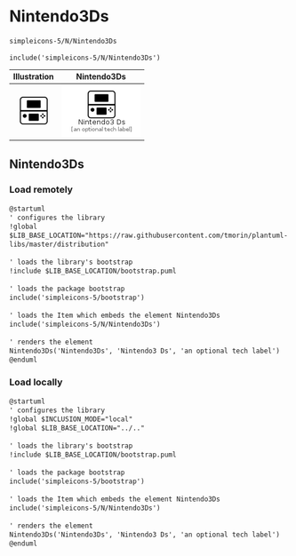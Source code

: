 # Nintendo3Ds


```text
simpleicons-5/N/Nintendo3Ds
```

```text
include('simpleicons-5/N/Nintendo3Ds')
```



| Illustration | Nintendo3Ds |
| :---: | :---: |
| ![illustration for Illustration](../../simpleicons-5/N/Nintendo3Ds.png) | ![illustration for Nintendo3Ds](../../simpleicons-5/N/Nintendo3Ds.Local.png) |




## Nintendo3Ds

### Load remotely
```plantuml
@startuml
' configures the library
!global $LIB_BASE_LOCATION="https://raw.githubusercontent.com/tmorin/plantuml-libs/master/distribution"

' loads the library's bootstrap
!include $LIB_BASE_LOCATION/bootstrap.puml

' loads the package bootstrap
include('simpleicons-5/bootstrap')

' loads the Item which embeds the element Nintendo3Ds
include('simpleicons-5/N/Nintendo3Ds')

' renders the element
Nintendo3Ds('Nintendo3Ds', 'Nintendo3 Ds', 'an optional tech label')
@enduml
```

### Load locally
```plantuml
@startuml
' configures the library
!global $INCLUSION_MODE="local"
!global $LIB_BASE_LOCATION="../.."

' loads the library's bootstrap
!include $LIB_BASE_LOCATION/bootstrap.puml

' loads the package bootstrap
include('simpleicons-5/bootstrap')

' loads the Item which embeds the element Nintendo3Ds
include('simpleicons-5/N/Nintendo3Ds')

' renders the element
Nintendo3Ds('Nintendo3Ds', 'Nintendo3 Ds', 'an optional tech label')
@enduml
```

